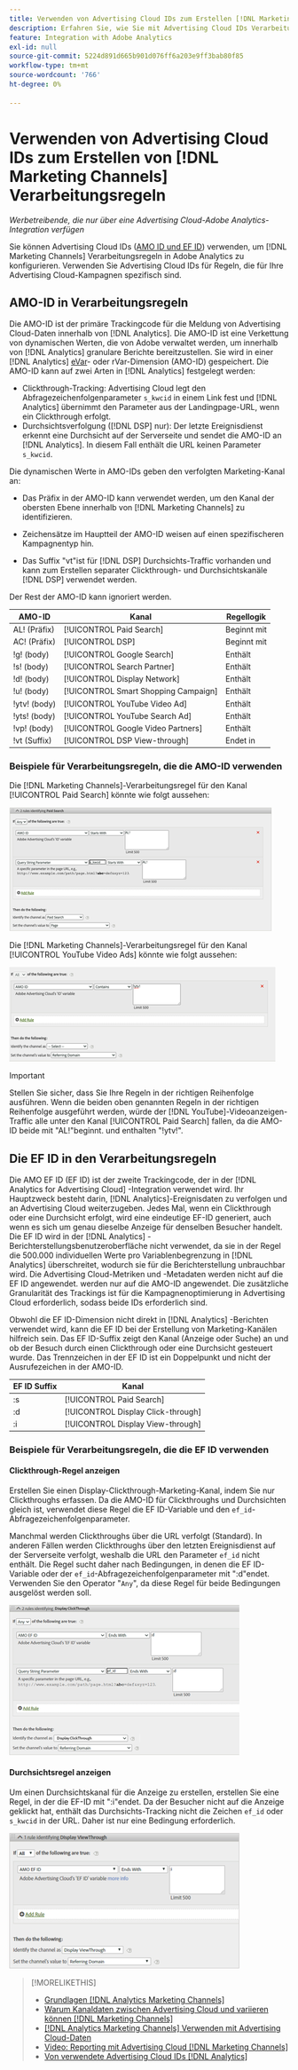 ```yaml
---
title: Verwenden von Advertising Cloud IDs zum Erstellen [!DNL Marketing Channels] Regeln
description: Erfahren Sie, wie Sie mit Advertising Cloud IDs Verarbeitungsregeln für  [!DNL Analytics Marketing Channels] erstellen.
feature: Integration with Adobe Analytics
exl-id: null
source-git-commit: 5224d891d665b901d076ff6a203e9ff3bab80f85
workflow-type: tm+mt
source-wordcount: '766'
ht-degree: 0%

---
```


# Verwenden von Advertising Cloud IDs zum Erstellen von [!DNL Marketing Channels] Verarbeitungsregeln

*Werbetreibende, die nur über eine Advertising Cloud-Adobe Analytics-Integration verfügen*

Sie können Advertising Cloud IDs ([AMO ID und EF ID](../ids.md)) verwenden, um [!DNL Marketing Channels] Verarbeitungsregeln in Adobe Analytics zu konfigurieren. Verwenden Sie Advertising Cloud IDs für Regeln, die für Ihre Advertising Cloud-Kampagnen spezifisch sind.

## AMO-ID in Verarbeitungsregeln

Die AMO-ID ist der primäre Trackingcode für die Meldung von Advertising Cloud-Daten innerhalb von [!DNL Analytics]. Die AMO-ID ist eine Verkettung von dynamischen Werten, die von Adobe verwaltet werden, um innerhalb von [!DNL Analytics] granulare Berichte bereitzustellen. Sie wird in einer [!DNL Analytics] [eVar](https://experienceleague.adobe.com/docs/analytics/components/dimensions/evar.html)- oder rVar-Dimension (AMO-ID) gespeichert. Die AMO-ID kann auf zwei Arten in [!DNL Analytics] festgelegt werden:

* Clickthrough-Tracking: Advertising Cloud legt den Abfragezeichenfolgenparameter `s_kwcid` in einem Link fest und [!DNL Analytics] übernimmt den Parameter aus der Landingpage-URL, wenn ein Clickthrough erfolgt.
* Durchsichtsverfolgung ([!DNL DSP] nur): Der letzte Ereignisdienst erkennt eine Durchsicht auf der Serverseite und sendet die AMO-ID an [!DNL Analytics]. In diesem Fall enthält die URL keinen Parameter `s_kwcid`.

Die dynamischen Werte in AMO-IDs geben den verfolgten Marketing-Kanal an:

* Das Präfix in der AMO-ID kann verwendet werden, um den Kanal der obersten Ebene innerhalb von [!DNL Marketing Channels] zu identifizieren.

* Zeichensätze im Hauptteil der AMO-ID weisen auf einen spezifischeren Kampagnentyp hin.

* Das Suffix &quot;vt&quot;ist für [!DNL DSP] Durchsichts-Traffic vorhanden und kann zum Erstellen separater Clickthrough- und Durchsichtskanäle [!DNL DSP] verwendet werden.

Der Rest der AMO-ID kann ignoriert werden.

| AMO-ID | Kanal | Regellogik |
|--------|---------|--------------------|
| AL! (Präfix) | [!UICONTROL Paid Search] | Beginnt mit |
| AC! (Präfix) | [!UICONTROL DSP] | Beginnt mit |
| !g! (body) | [!UICONTROL Google Search] | Enthält |
| !s! (body) | [!UICONTROL Search Partner] | Enthält |
| !d! (body) | [!UICONTROL Display Network] | Enthält |
| !u! (body) | [!UICONTROL Smart Shopping Campaign] | Enthält |
| !ytv! (body) | [!UICONTROL YouTube Video Ad] | Enthält |
| !yts! (body) | [!UICONTROL YouTube Search Ad] | Enthält |
| !vp! (body) | [!UICONTROL Google Video Partners] | Enthält |
| !vt (Suffix) | [!UICONTROL DSP View-through] | Endet in |

### Beispiele für Verarbeitungsregeln, die die AMO-ID verwenden

Die [!DNL Marketing Channels]-Verarbeitungsregel für den Kanal [!UICONTROL Paid Search] könnte wie folgt aussehen:

![Beispiel einer  [!UICONTROL Paid Search] Regel](/help/integrations/assets/a4adc-mc-rule-paidsearch.png)

Die [!DNL Marketing Channels]-Verarbeitungsregel für den Kanal [!UICONTROL YouTube Video Ads] könnte wie folgt aussehen:

![Beispiel einer  [!UICONTROL YouTube Video Ads] Regel](/help/integrations/assets/a4adc-mc-rule-youtube-video.png)

>[!IMPORTANT]
>
> Stellen Sie sicher, dass Sie Ihre Regeln in der richtigen Reihenfolge ausführen. Wenn die beiden oben genannten Regeln in der richtigen Reihenfolge ausgeführt werden, würde der [!DNL YouTube]-Videoanzeigen-Traffic alle unter den Kanal [!UICONTROL Paid Search] fallen, da die AMO-ID beide mit &quot;AL!&quot;beginnt. und enthalten &quot;!ytv!&quot;.

## Die EF ID in den Verarbeitungsregeln

Die AMO EF ID (EF ID) ist der zweite Trackingcode, der in der [!DNL Analytics for Advertising Cloud] -Integration verwendet wird. Ihr Hauptzweck besteht darin, [!DNL Analytics]-Ereignisdaten zu verfolgen und an Advertising Cloud weiterzugeben. Jedes Mal, wenn ein Clickthrough oder eine Durchsicht erfolgt, wird eine eindeutige EF-ID generiert, auch wenn es sich um genau dieselbe Anzeige für denselben Besucher handelt. Die EF ID wird in der [!DNL Analytics] -Berichterstellungsbenutzeroberfläche nicht verwendet, da sie in der Regel die 500.000 individuellen Werte pro Variablenbegrenzung in [!DNL Analytics] überschreitet, wodurch sie für die Berichterstellung unbrauchbar wird. Die Advertising Cloud-Metriken und -Metadaten werden nicht auf die EF ID angewendet. werden nur auf die AMO-ID angewendet. Die zusätzliche Granularität des Trackings ist für die Kampagnenoptimierung in Advertising Cloud erforderlich, sodass beide IDs erforderlich sind.

Obwohl die EF ID-Dimension nicht direkt in [!DNL Analytics] -Berichten verwendet wird, kann die EF ID bei der Erstellung von Marketing-Kanälen hilfreich sein. Das EF ID-Suffix zeigt den Kanal (Anzeige oder Suche) an und ob der Besuch durch einen Clickthrough oder eine Durchsicht gesteuert wurde. Das Trennzeichen in der EF ID ist ein Doppelpunkt und nicht der Ausrufezeichen in der AMO-ID.

| EF ID Suffix | Kanal |
|-------|---------|
| :s | [!UICONTROL Paid Search] |
| :d | [!UICONTROL Display Click-through] |
| :i | [!UICONTROL Display View-through] |

### Beispiele für Verarbeitungsregeln, die die EF ID verwenden

#### Clickthrough-Regel anzeigen

Erstellen Sie einen Display-Clickthrough-Marketing-Kanal, indem Sie nur Clickthroughs erfassen. Da die AMO-ID für Clickthroughs und Durchsichten gleich ist, verwendet diese Regel die EF ID-Variable und den `ef_id`-Abfragezeichenfolgenparameter.

Manchmal werden Clickthroughs über die URL verfolgt (Standard). In anderen Fällen werden Clickthroughs über den letzten Ereignisdienst auf der Serverseite verfolgt, weshalb die URL den Parameter `ef_id` nicht enthält. Die Regel sucht daher nach Bedingungen, in denen die EF ID-Variable oder der `ef_id`-Abfragezeichenfolgenparameter mit &quot;:d&quot;endet. Verwenden Sie den Operator &quot;`Any`&quot;, da diese Regel für beide Bedingungen ausgelöst werden soll.

![Beispiel einer Display-Clickthrough-Regel](/help/integrations/assets/a4adc-mc-rule-display-ct.png)

#### Durchsichtsregel anzeigen

Um einen Durchsichtskanal für die Anzeige zu erstellen, erstellen Sie eine Regel, in der die EF-ID mit &quot;:i&quot;endet. Da der Besucher nicht auf die Anzeige geklickt hat, enthält das Durchsichts-Tracking nicht die Zeichen `ef_id` oder `s_kwcid` in der URL. Daher ist nur eine Bedingung erforderlich.

![Beispiel einer Durchsichtsregel für die Anzeige](/help/integrations/assets/a4adc-mc-rule-display-vt.png)

>[!MORELIKETHIS]
>
>* [Grundlagen [!DNL Analytics Marketing Channels]](mc-overview.md)
>* [Warum Kanaldaten zwischen Advertising Cloud und variieren können [!DNL Marketing Channels]](mc-data-variances.md)
>* [ [!DNL Analytics Marketing Channels] Verwenden mit Advertising Cloud-Daten](mc-ac-data.md)
>* [Video: Reporting mit Advertising Cloud [!DNL Marketing Channels]](https://experienceleague.adobe.com/docs/advertising-cloud-learn/tutorials/analytics/analytics-reporting-a4adc.html)
>* [Von verwendete Advertising Cloud IDs [!DNL Analytics]](/help/integrations/analytics/ids.md)

